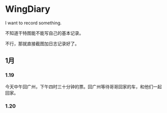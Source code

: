 # WingDiary
I want to record something.

不知道干特图能不能写自己的基本记录。

不行，那就直接截图加日志记录好了。

## 1月

### 1.19

今天中午回广州，下午四时三十分钟的票。回广州等待哥哥回家的车，和他们一起回家。

### 1.20

